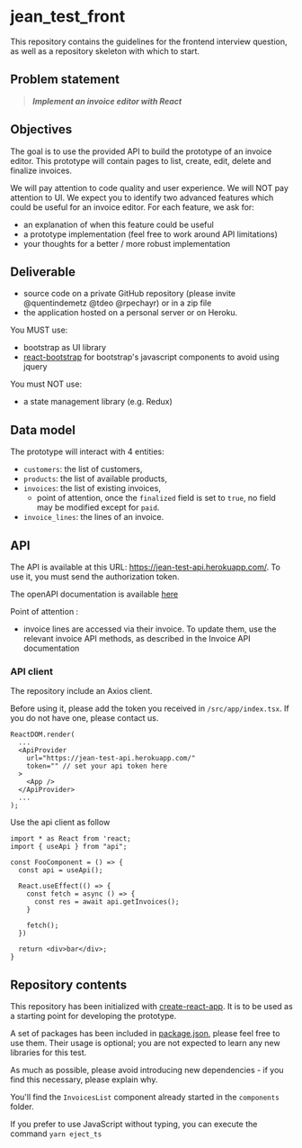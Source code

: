 # jean_test_front

This repository contains the guidelines for the frontend interview question, as well as a repository skeleton with which to start.

## Problem statement

> ***Implement an invoice editor with React***


## Objectives

The goal is to use the provided API to build the prototype of an invoice editor.
This prototype will contain pages to list, create, edit, delete and finalize invoices.

We will pay attention to code quality and user experience. We will NOT pay attention to UI.
We expect you to identify two advanced features which could be useful for an invoice editor. For each feature, we ask for:
- an explanation of when this feature could be useful
- a prototype implementation (feel free to work around API limitations)
- your thoughts for a better / more robust implementation

## Deliverable

- source code on a private GitHub repository (please invite @quentindemetz @tdeo @rpechayr) or in a zip file
- the application hosted on a personal server or on Heroku.

You MUST use:
- bootstrap as UI library
- [react-bootstrap](https://react-bootstrap.github.io/) for bootstrap's javascript components to avoid using jquery

You must NOT use:
- a state management library (e.g. Redux)

## Data model

The prototype will interact with 4 entities:
- `customers`: the list of customers,
- `products`: the list of available products,
- `invoices`: the list of existing invoices,
  - point of attention, once the `finalized` field is set to `true`, no field may be modified except for `paid`.
- `invoice_lines`: the lines of an invoice.


## API

The API is available at this URL: https://jean-test-api.herokuapp.com/. To use it, you 
must send the authorization token.

The openAPI documentation is available [here](https://jean-test-api.herokuapp.com/api-docs/index.html)

Point of attention :
- invoice lines are accessed via their invoice. To update them, use the relevant invoice API methods, as described in the Invoice API documentation

### API client

The repository include an Axios client.

Before using it, please add the token you received in `/src/app/index.tsx`.
If you do not have one, please contact us.

```
ReactDOM.render(
  ...
  <ApiProvider
    url="https://jean-test-api.herokuapp.com/"
    token="" // set your api token here
  >
    <App />
  </ApiProvider>
  ...
);
```

Use the api client as follow

```
import * as React from 'react;
import { useApi } from "api";

const FooComponent = () => {
  const api = useApi();

  React.useEffect(() => {
    const fetch = async () => {
      const res = await api.getInvoices();
    }

    fetch();
  })

  return <div>bar</div>;
}
```
## Repository contents

This repository has been initialized with [create-react-app](https://github.com/facebook/create-react-app). It is to be used as a starting point for developing the prototype.

A set of packages has been included in [package.json](./package.json), please feel free to use them. Their usage is optional; you are not expected to learn any new libraries for this test.

As much as possible, please avoid introducing new dependencies - if you find this necessary, please explain why.

You'll find the `InvoicesList` component already started in the `components` folder.

If you prefer to use JavaScript without typing, you can execute the command `yarn eject_ts`
